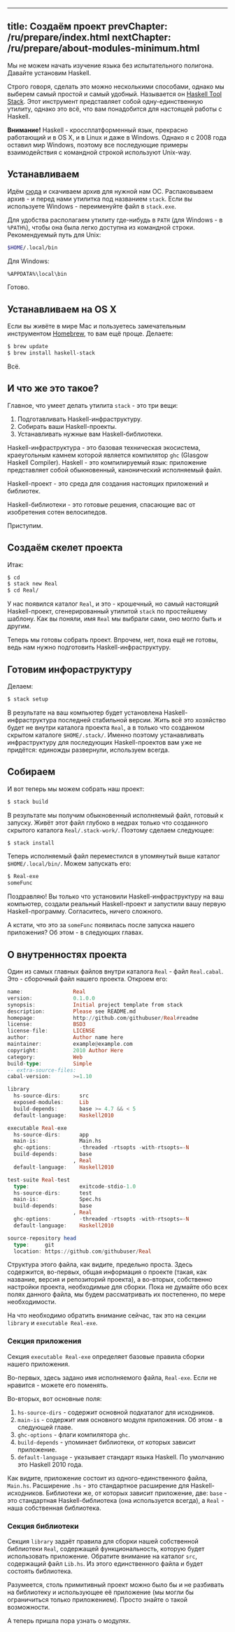 ----
title: Создаём проект
prevChapter: /ru/prepare/index.html
nextChapter: /ru/prepare/about-modules-minimum.html
----

Мы не можем начать изучение языка без испытательного полигона. Давайте установим Haskell.

Строго говоря, сделать это можно несколькими способами, однако мы выберем самый простой и самый удобный. Называется он [Haskell Tool Stack](https://github.com/commercialhaskell/stack). Этот инструмент представляет собой одну-единственную утилиту, однако это всё, что вам понадобится для настоящей работы с Haskell.

**Внимание!** Haskell - кроссплатформенный язык, прекрасно работающий и в OS X, и в Linux и даже в Windows. Однако я с 2008 года оставил мир Windows, поэтому все последующие примеры взаимодействия с командной строкой используют Unix-way.

## Устанавливаем

Идём [сюда](https://github.com/commercialhaskell/stack/releases/latest) и скачиваем архив для нужной нам ОС. Распаковываем архив - и перед нами утилитка под названием `stack`. Если вы используете Windows - переименуйте файл в `stack.exe`.

Для удобства располагаем утилиту где-нибудь в `PATH` (для Windows - в `%PATH%`), чтобы она была легко доступна из командной строки. Рекомендуемый путь для Unix:

```bash
$HOME/.local/bin
```

Для Windows:

```bash
%APPDATA%\local\bin
```

Готово.

## Устанавливаем на OS X

Если вы живёте в мире Mac и пользуетесь замечательным инструментом [Homebrew](http://brew.sh/), то вам ещё проще. Делаете:

```bash
$ brew update
$ brew install haskell-stack
```

Всё.

## И что же это такое?

Главное, что умеет делать утилита `stack` - это три вещи:

1. Подготавливать Haskell-инфраструктуру.
2. Собирать ваши Haskell-проекты.
3. Устанавливать нужные вам Haskell-библиотеки.

Haskell-инфраструктура - это базовая техническая экосистема, краеугольным камнем которой является компилятор `ghc` (Glasgow Haskell Compiler). Haskell - это компилируемый язык: приложение представляет собой обыкновенный, канонический исполняемый файл.

Haskell-проект - это среда для создания настоящих приложений и библиотек.

Haskell-библиотеки - это готовые решения, спасающие вас от изобретения сотен велосипедов.

Приступим.

## Создаём скелет проекта

Итак:

```bash
$ cd
$ stack new Real
$ cd Real/
```

У нас появился каталог `Real`, и это - крошечный, но самый настоящий Haskell-проект, сгенерированный утилитой `stack` по простейшему шаблону. Как вы поняли, имя `Real` мы выбрали сами, оно могло быть и другим.

Теперь мы готовы собрать проект. Впрочем, нет, пока ещё не готовы, ведь нам нужно подготовить Haskell-инфраструктуру.

## Готовим инфораструктуру

Делаем:

```bash
$ stack setup
```

В результате на ваш компьютер будет установлена Haskell-инфраструктура последней стабильной версии. Жить всё это хозяйство будет не внутри каталога проекта `Real`, а в только что созданном скрытом каталоге `$HOME/.stack/`. Именно поэтому устанавливать инфраструктуру для последующих Haskell-проектов вам уже не придётся: единожды развернули, используем всегда.

## Собираем

И вот теперь мы можем собрать наш проект:

```bash
$ stack build
```

В результате мы получим обыкновенный исполняемый файл, готовый к запуску. Живёт этот файл глубоко в недрах только что созданного скрытого каталога `Real/.stack-work/`. Поэтому сделаем следующее:

```bash
$ stack install
```

Теперь исполняемый файл переместился в упомянутый выше каталог `$HOME/.local/bin/`. Можем запускать его:

```bash
$ Real-exe
someFunc
```

Поздравляю! Вы только что установили Haskell-инфраструктуру на ваш компьютер, создали реальный Haskell-проект и запустили вашу первую Haskell-программу. Согласитесь, ничего сложного.

А кстати, что это за `someFunc` появилась после запуска нашего приложения? Об этом - в следующих главах.

## О внутренностях проекта

Один из самых главных файлов внутри каталога `Real` - файл `Real.cabal`. Это - сборочный файл нашего проекта. Откроем его:

```haskell
name:                Real
version:             0.1.0.0
synopsis:            Initial project template from stack
description:         Please see README.md
homepage:            http://github.com/githubuser/Real#readme
license:             BSD3
license-file:        LICENSE
author:              Author name here
maintainer:          example@example.com
copyright:           2010 Author Here
category:            Web
build-type:          Simple
-- extra-source-files:
cabal-version:       >=1.10

library
  hs-source-dirs:      src
  exposed-modules:     Lib
  build-depends:       base >= 4.7 && < 5
  default-language:    Haskell2010

executable Real-exe
  hs-source-dirs:      app
  main-is:             Main.hs
  ghc-options:         -threaded -rtsopts -with-rtsopts=-N
  build-depends:       base
                     , Real
  default-language:    Haskell2010

test-suite Real-test
  type:                exitcode-stdio-1.0
  hs-source-dirs:      test
  main-is:             Spec.hs
  build-depends:       base
                     , Real
  ghc-options:         -threaded -rtsopts -with-rtsopts=-N
  default-language:    Haskell2010

source-repository head
  type:     git
  location: https://github.com/githubuser/Real
```

Структура этого файла, как видите, предельно проста. Здесь содержится, во-первых, общая информация о проекте (такая, как название, версия и репозиторий проекта), а во-вторых, собственно настройки проекта, необходимые для сборки. Пока не думайте обо всех полях данного файла, мы будем рассматривать их постепенно, по мере необходимости.

На что необходимо обратить внимание сейчас, так это на секции `library` и `executable Real-exe`.

### Секция приложения

Секция `executable Real-exe` определяет базовые правила сборки нашего приложения.

Во-первых, здесь задано имя исполняемого файла, `Real-exe`. Если не нравится - можете его поменять.

Во-вторых, вот основные поля:

1. `hs-source-dirs`   - содержит основной подкаталог для исходников.
2. `main-is`          - содержит имя основного модуля приложения. Об этом - в следующей главе.
3. `ghc-options`      - флаги компилятора `ghc`.
4. `build-depends`    - упоминает библиотеки, от которых зависит приложение.
5. `default-language` - указывает стандарт языка Haskell. По умолчанию это Haskell 2010 года.

Как видите, приложение состоит из одного-единственного файла, `Main.hs`. Расширение `.hs` - это стандартное расширение для Haskell-исходников. Библиотеки же, от которых зависит приложение, две: `base` - это стандартная Haskell-библиотека (она используется всегда), а `Real` - наша собственная библиотека.

### Секция библиотеки

Секция `library` задаёт правила для сборки нашей собственной библиотеки `Real`, содержащей функциональность, которую будет использовать приложение. Обратите внимание на каталог `src`, содержащий файл `Lib.hs`. Из этого единственного файла и будет состоять библиотека.

Разумеется, столь примитивный проект можно было бы и не разбивать на библиотеку и использующее её приложение (мы могли бы ограничиться только приложением). Просто знайте о такой возможности.

А теперь пришла пора узнать о модулях.
